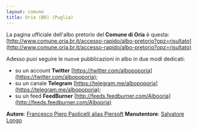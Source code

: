 ```yaml
---
layout: comune
title: Oria (BR) (Puglia)
---
```


La pagina ufficiale dell'albo pretorio del **Comune di Oria** è questa: [http://www.comune.oria.br.it/accesso-rapido/albo-pretorio?opz=risultato](http://www.comune.oria.br.it/accesso-rapido/albo-pretorio?opz=risultato)

Adesso puoi seguire le nuove pubblicazioni in albo in due modi dedicati:

* su un account **Twitter** [https://twitter.com/albopoporia](https://twitter.com/albopoporia);
* su un canale **Telegram** [https://telegram.me/albopoporia](https://telegram.me/albopoporia);
* su un feed **FeedBurner** [http://feeds.feedburner.com/Albooria](http://feeds.feedburner.com/Albooria)

**Autore**: [Francesco Piero Paolicelli alias Piersoft](https://twitter.com/piersoft)
**Manutentore**: [Salvatore Longo](https://twitter.com/Salvatore_Longo)
